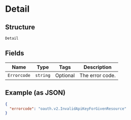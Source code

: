 
# Detail

## Structure

`Detail`

## Fields

| Name | Type | Tags | Description |
|  --- | --- | --- | --- |
| `Errorcode` | `string` | Optional | The error code. |

## Example (as JSON)

```json
{
  "errorcode": "oauth.v2.InvalidApiKeyForGivenResource"
}
```

